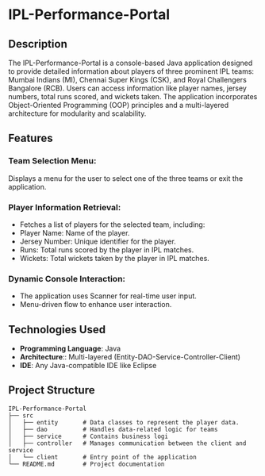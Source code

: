 # IPL-Performance-Portal

## Description 

The IPL-Performance-Portal is a console-based Java application designed to provide detailed information about players of three prominent IPL teams: Mumbai Indians (MI), Chennai Super Kings (CSK), and Royal Challengers Bangalore (RCB). Users can access information like player names, jersey numbers, total runs scored, and wickets taken. The application incorporates Object-Oriented Programming (OOP) principles and a multi-layered architecture for modularity and scalability.

## Features
### Team Selection Menu:
Displays a menu for the user to select one of the three teams or exit the application.

### Player Information Retrieval:
- Fetches a list of players for the selected team, including:
- Player Name: Name of the player.
- Jersey Number: Unique identifier for the player.
- Runs: Total runs scored by the player in IPL matches.
- Wickets: Total wickets taken by the player in IPL matches.

### Dynamic Console Interaction:
- The application uses Scanner for real-time user input.
- Menu-driven flow to enhance user interaction.

## Technologies Used
- **Programming Language**: Java
- **Architecture**:: Multi-layered (Entity-DAO-Service-Controller-Client)
- **IDE**: Any Java-compatible IDE like Eclipse

## Project Structure  
```plaintext
IPL-Performance-Portal
├── src
│   ├── entity       # Data classes to represent the player data.
│   ├── dao          # Handles data-related logic for teams 
│   ├── service      # Contains business logi
│   ├── controller   # Manages communication between the client and service
│   └── client       # Entry point of the application 
└── README.md        # Project documentation


